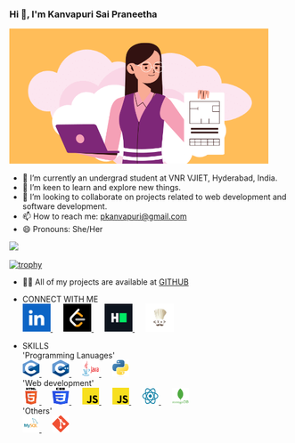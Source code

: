 ### Hi 👋, I'm Kanvapuri Sai Praneetha
![Hello](https://github.com/PKANVAPURI/PKANVAPURI/blob/main/images/icon.png)

- 🔭 I’m currently an undergrad student at VNR VJIET, Hyderabad, India.
- 🌱 I’m keen to learn and explore new things.
- 👯 I’m looking to collaborate on projects related to web development and software development.
- 📫 How to reach me: pkanvapuri@gmail.com  
- 😄 Pronouns: She/Her

  
![](https://komarev.com/ghpvc/?username=PKANVAPURI&color=9361e8)  

[![trophy](https://github-profile-trophy.vercel.app/?username=PKANVAPURI)]([https://github.com/ryo-ma/github-profile-trophy](https://github.com/PKANVAPURI/github-profile-trophy))

- 👨‍💻 All of my projects are available at [GITHUB](https://github.com/PKANVAPURI?tab=repositories)

- CONNECT WITH ME  
  <a href="https://www.linkedin.com/in/sai-praneetha-kanvapuri/">
  <img src="https://github.com/PKANVAPURI/PKANVAPURI/blob/main/images/Linkedin.png" alt="Linkedin logo" width="50" height="50">
  </a>&nbsp;&nbsp;&nbsp;&nbsp;
  <a href="https://leetcode.com/u/kanvapuri_sai_praneetha/">
  <img src="https://github.com/PKANVAPURI/PKANVAPURI/blob/main/images/leetcode.png" alt="Leetcode logo" width="50" height="50">
  </a>&nbsp;&nbsp;&nbsp;&nbsp;
  <a href="https://www.hackerrank.com/profile/pkanvapuri">
  <img src="https://github.com/PKANVAPURI/PKANVAPURI/blob/main/images/hackerrank.png" alt="Hackerrank logo" width="50" height="50">
  </a>&nbsp;&nbsp;&nbsp;&nbsp;
  <a href="https://www.codechef.com/users/praneethak">
  <img src="https://github.com/PKANVAPURI/PKANVAPURI/blob/main/images/codechef.jpeg" alt="Codechef logo" width="50" height="50">
  </a>  
- SKILLS  
  'Programming Lanuages'  
  <a href="https://devdocs.io/c/">
  <img src="https://github.com/PKANVAPURI/PKANVAPURI/blob/main/images/C.png" alt="C Logo" width="30" height="30">
  </a>&nbsp;&nbsp;&nbsp;&nbsp;
  <a href="https://devdocs.io/cpp/">
  <img src="https://github.com/PKANVAPURI/PKANVAPURI/blob/main/images/c%2B%2B.png" alt=" logo" width="30" height="30">
  </a>&nbsp;&nbsp;&nbsp;&nbsp;
  <a href="https://docs.oracle.com/en/java/">
  <img src="https://github.com/PKANVAPURI/PKANVAPURI/blob/main/images/java.png" alt=" logo" width="30" height="30">
  </a>&nbsp;&nbsp;&nbsp;&nbsp;
  <a href="https://docs.python.org/3/">
  <img src="https://github.com/PKANVAPURI/PKANVAPURI/blob/main/images/python.jpeg" alt=" logo" width="30" height="30">
  </a>  
  'Web development'  
  <a href="https://html.com/">
  <img src="https://github.com/PKANVAPURI/PKANVAPURI/blob/main/images/html.png" alt=" logo" width="30" height="30">
  </a>&nbsp;&nbsp;&nbsp;&nbsp;
  <a href="https://www.w3.org/Style/CSS/Overview.en.html">
  <img src="https://github.com/PKANVAPURI/PKANVAPURI/blob/main/images/css.png" alt=" logo" width="30" height="30">
  </a>&nbsp;&nbsp;&nbsp;&nbsp;
  <a href="https://getbootstrap.com/">
  <img src="https://github.com/PKANVAPURI/PKANVAPURI/blob/main/images/js.png" alt=" logo" width="30" height="30">
  </a>&nbsp;&nbsp;&nbsp;&nbsp;
  <a href="https://devdocs.io/javascript/">
  <img src="https://github.com/PKANVAPURI/PKANVAPURI/blob/main/images/js.png" alt=" logo" width="30" height="30">
  </a>&nbsp;&nbsp;&nbsp;&nbsp;
  <a href="https://react.dev/">
  <img src="https://github.com/PKANVAPURI/PKANVAPURI/blob/main/images/react.png" alt=" logo" width="30" height="30">
  </a>&nbsp;&nbsp;&nbsp;&nbsp;
  <a href="https://www.mongodb.com/">
  <img src="https://github.com/PKANVAPURI/PKANVAPURI/blob/main/images/mongodb.png" alt=" logo" width="30" height="30">
  </a>  
  'Others'  
  <a href="https://www.mysql.com/">
  <img src="https://github.com/PKANVAPURI/PKANVAPURI/blob/main/images/sql.png" alt=" logo" width="30" height="30">
  </a>&nbsp;&nbsp;&nbsp;&nbsp;
  <a href="https://git-scm.com/">
  <img src="https://github.com/PKANVAPURI/PKANVAPURI/blob/main/images/git.png" alt=" logo" width="30" height="30">
  </a>
  
  
  
  
  
  
  
